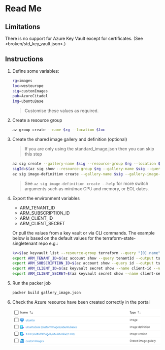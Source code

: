 # Read Me

## Limitations

There is no support for Azure Key Vault except for certificates. (See <broken/std_key_vault.json>.)

## Instructions

1. Define some variables:

    ```bash
    rg=images
    loc=westeurope
    sig=customImages
    pub=AzureCitadel
    img=ubuntuBase
    ```

    > Customise these values as required.

1. Create a resource group

    ```bash
    az group create --name $rg --location $loc
    ```

1. Create the shared image gallery and definition (optional)

    > If you are only using the standard_image.json then you can skip this step

    ```bash
    az sig create --gallery-name $sig --resource-group $rg --location $loc
    sigId=$(az sig show --resource-group $rg --gallery-name $sig --query id --output tsv)
    az sig image-definition create --gallery-name $sig --gallery-image-definition $img --publisher $pub --offer Ubuntu --sku 18.04 --os-type linux --resource-group $rg --location $loc
    ```

    > See `az sig image-definition create --help` for more switch arguments such as min/max CPU and memory, or EOL dates.

1. Export the environment variables

    * ARM_TENANT_ID
    * ARM_SUBSCRIPTION_ID
    * ARM_CLIENT_ID
    * ARM_CLIENT_SECRET

    Or pull the values from a key vault or via CLI commands. The example below is based on the default values for the terraform-state-singletenant repo e.g.:

    ```bash
    kv=$(az keyvault list --resource-group terraform --query "[0].name" --output tsv)
    export ARM_TENANT_ID=$(az account show --query tenantId --output tsv)
    export ARM_SUBSCRIPTION_ID=$(az account show --query id --output tsv)
    export ARM_CLIENT_ID=$(az keyvault secret show --name client-id --vault-name $kv --query value --output tsv)
    export ARM_CLIENT_SECRET=$(az keyvault secret show --name client-secret --vault-name $kv --query value --output tsv)
    ```

1. Run the packer job

    ```bash
    packer build gallery_image.json
    ```

1. Check the Azure resource have been created correctly in the portal

    ![Image Gallery Resources](image_gallery_resources.png)
